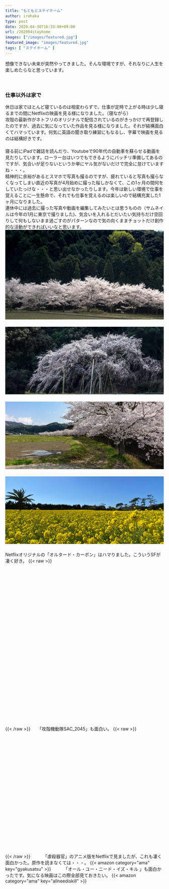 ```yaml
---
title: "もともとステイホーム"
author: irohaka
type: post
date: 2020-04-30T16:33:00+09:00
url: /202004stayhome
images: ["/images/featured.jpg"]
featured_image: "images/featured.jpg"
tags: [ "ステイホーム" ]
---
```


想像できない未来が突然やってきました。そんな環境ですが、それなりに人生を楽しめたらなと思っています。  
<!--more-->
　  

### 仕事以外は家で
休日は家でほとんど寝ているのは相変わらずで、仕事が定時で上がる時は少し寝るまでの間にNetflixの映画を見る様になりました。（寝ながら）  
攻殻の最新作がネトフリのオリジナルで配信されているのがきっかけで再登録したのですが、過去に気になっていた作品を見る様になりました。それが結構面白くてハマっています。何気に英語の聞き取り練習にもなるし、字幕で映画を見るのは結構好きです。  
　  
寝る前にiPadで雑誌を読んだり、Youtubeで90年代の自動車を蘇らせる動画を見たりしています。ローラー台はいつでもできるようにバッチリ準備してあるのですが、気合いが足りないというか単にヤル気がないだけで完全に怠けていますね・・・。
　  
精神的に余裕があるとスマホで写真も撮るのですが、疲れていると写真も撮らなくなってしまい直近の写真が4月始めに撮った桜しかなくて、この1ヶ月の間何をしていたっけな・・・と思い出せなかったりします。今年は新しい環境で仕事を覚えることに一生懸命で、それでも仕事を覚えるのは楽しいので結構充実した1ヶ月になりました。  
連休中には過去に撮った写真や動画を編集してみたいとは思うものの（サムネイルは今年の1月に東京で撮りました)、気合いを入れるとだいたい気持ちだけ空回りして何もしないまま過ごすのがパターンなので気の向くままチョットだけ創作的な活動ができればいいなと思います。
　  
![4月始めに撮った桜](images/20200430-01.jpg)  
　  
![これもそう](images/2020-0430-02.jpg)  
　  
![桜は良い・・・](images/2020-0430-04.jpg)  
　  
![そういえば菜の花も](images/2020-0430-03.jpg)  
　  
Netflixオリジナルの「オルタード・カーボン」はハマりました。こういうSFが凄く好き。
{{< raw >}}
<div class="iframely-embed"><div class="iframely-responsive" style="padding-bottom: 75%; padding-top: 120px;"><a href="https://www.netflix.com/title/80097140" data-iframely-url="//cdn.iframe.ly/kTRULfn"></a></div></div><script async src="//cdn.iframe.ly/embed.js" charset="utf-8"></script>
{{< /raw >}}
　  
「攻殻機動隊SAC_2045」も面白い。
{{< raw >}}
<div class="iframely-embed"><div class="iframely-responsive" style="padding-bottom: 52.5%; padding-top: 120px;"><a href="https://www.ghostintheshell-sac2045.jp/" data-iframely-url="//cdn.iframe.ly/p1B2DlC"></a></div></div><script async src="//cdn.iframe.ly/embed.js" charset="utf-8"></script>
{{< /raw >}}
　  
　  
「虐殺器官」のアニメ版をNetflixで見ましたが、これも凄く面白かった。原作を読まなくては・・・。  
{{< amazon category="ama" key="gyakusatsu" >}}
　  
　  
「オール・ユー・ニード・イズ・キル 」も面白かったです。気になる映画はこの際全部見ておきたい。  
{{< amazon category="ama" key="allneediskill" >}}

